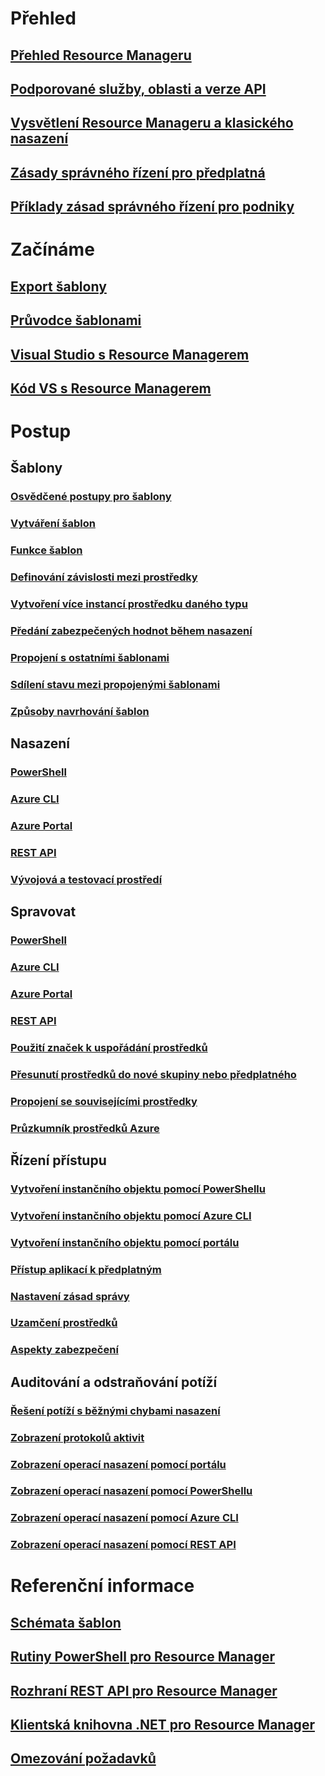 # Přehled
## [Přehled Resource Manageru](resource-group-overview.md)
## [Podporované služby, oblasti a verze API](../resource-manager-supported-services.md?toc=%2fazure%2fazure-resource-manager%2ftoc.json)
## [Vysvětlení Resource Manageru a klasického nasazení](../resource-manager-deployment-model.md?toc=%2fazure%2fazure-resource-manager%2ftoc.json)
## [Zásady správného řízení pro předplatná](../resource-manager-subscription-governance.md?toc=%2fazure%2fazure-resource-manager%2ftoc.json)
## [Příklady zásad správného řízení pro podniky](../resource-manager-subscription-examples.md?toc=%2fazure%2fazure-resource-manager%2ftoc.json)
# Začínáme
## [Export šablony](../resource-manager-export-template.md?toc=%2fazure%2fazure-resource-manager%2ftoc.json)
## [Průvodce šablonami](../resource-manager-template-walkthrough.md?toc=%2fazure%2fazure-resource-manager%2ftoc.json)
## [Visual Studio s Resource Managerem](../vs-azure-tools-resource-groups-deployment-projects-create-deploy.md?toc=%2fazure%2fazure-resource-manager%2ftoc.json)
## [Kód VS s Resource Managerem](../resource-manager-vs-code.md?toc=%2fazure%2fazure-resource-manager%2ftoc.json)

# Postup
## Šablony
### [Osvědčené postupy pro šablony](../resource-manager-template-best-practices.md?toc=%2fazure%2fazure-resource-manager%2ftoc.json)
### [Vytváření šablon](../resource-group-authoring-templates.md?toc=%2fazure%2fazure-resource-manager%2ftoc.json)
### [Funkce šablon](../resource-group-template-functions.md?toc=%2fazure%2fazure-resource-manager%2ftoc.json)
### [Definování závislosti mezi prostředky](../resource-group-define-dependencies.md?toc=%2fazure%2fazure-resource-manager%2ftoc.json)
### [Vytvoření více instancí prostředku daného typu](../resource-group-create-multiple.md?toc=%2fazure%2fazure-resource-manager%2ftoc.json)
### [Předání zabezpečených hodnot během nasazení](../resource-manager-keyvault-parameter.md?toc=%2fazure%2fazure-resource-manager%2ftoc.json)
### [Propojení s ostatními šablonami](../resource-group-linked-templates.md?toc=%2fazure%2fazure-resource-manager%2ftoc.json)
### [Sdílení stavu mezi propojenými šablonami](../best-practices-resource-manager-state.md?toc=%2fazure%2fazure-resource-manager%2ftoc.json)
### [Způsoby navrhování šablon](../best-practices-resource-manager-design-templates.md?toc=%2fazure%2fazure-resource-manager%2ftoc.json)
## Nasazení
### [PowerShell](../resource-group-template-deploy.md?toc=%2fazure%2fazure-resource-manager%2ftoc.json)
### [Azure CLI](../resource-group-template-deploy-cli.md?toc=%2fazure%2fazure-resource-manager%2ftoc.json)
### [Azure Portal](../resource-group-template-deploy-portal.md?toc=%2fazure%2fazure-resource-manager%2ftoc.json)
### [REST API](../resource-group-template-deploy-rest.md?toc=%2fazure%2fazure-resource-manager%2ftoc.json)
### [Vývojová a testovací prostředí](../solution-dev-test-environments.md?toc=%2fazure%2fazure-resource-manager%2ftoc.json)
## Spravovat
### [PowerShell](../powershell-azure-resource-manager.md?toc=%2fazure%2fazure-resource-manager%2ftoc.json)
### [Azure CLI](../xplat-cli-azure-resource-manager.md?toc=%2fazure%2fazure-resource-manager%2ftoc.json)
### [Azure Portal](../azure-portal/resource-group-portal.md?toc=%2fazure%2fazure-resource-manager%2ftoc.json)
### [REST API](../resource-manager-rest-api.md?toc=%2fazure%2fazure-resource-manager%2ftoc.json)
### [Použití značek k uspořádání prostředků](../resource-group-using-tags.md?toc=%2fazure%2fazure-resource-manager%2ftoc.json)
### [Přesunutí prostředků do nové skupiny nebo předplatného](../resource-group-move-resources.md?toc=%2fazure%2fazure-resource-manager%2ftoc.json)
### [Propojení se souvisejícími prostředky](../resource-group-link-resources.md?toc=%2fazure%2fazure-resource-manager%2ftoc.json)
### [Průzkumník prostředků Azure](../resource-manager-resource-explorer.md?toc=%2fazure%2fazure-resource-manager%2ftoc.json)
## Řízení přístupu
### [Vytvoření instančního objektu pomocí PowerShellu](../resource-group-authenticate-service-principal.md?toc=%2fazure%2fazure-resource-manager%2ftoc.json)
### [Vytvoření instančního objektu pomocí Azure CLI](../resource-group-authenticate-service-principal-cli.md?toc=%2fazure%2fazure-resource-manager%2ftoc.json)
### [Vytvoření instančního objektu pomocí portálu](../resource-group-create-service-principal-portal.md?toc=%2fazure%2fazure-resource-manager%2ftoc.json)
### [Přístup aplikací k předplatným](../resource-manager-api-authentication.md?toc=%2fazure%2fazure-resource-manager%2ftoc.json)
### [Nastavení zásad správy](../resource-manager-policy.md?toc=%2fazure%2fazure-resource-manager%2ftoc.json)
### [Uzamčení prostředků](../resource-group-lock-resources.md?toc=%2fazure%2fazure-resource-manager%2ftoc.json)
### [Aspekty zabezpečení](../best-practices-resource-manager-security.md?toc=%2fazure%2fazure-resource-manager%2ftoc.json)
## Auditování a odstraňování potíží
### [Řešení potíží s běžnými chybami nasazení](../resource-manager-common-deployment-errors.md?toc=%2fazure%2fazure-resource-manager%2ftoc.json)
### [Zobrazení protokolů aktivit](../resource-group-audit.md?toc=%2fazure%2fazure-resource-manager%2ftoc.json)
### [Zobrazení operací nasazení pomocí portálu](../resource-manager-troubleshoot-deployments-portal.md?toc=%2fazure%2fazure-resource-manager%2ftoc.json)
### [Zobrazení operací nasazení pomocí PowerShellu](../resource-manager-troubleshoot-deployments-powershell.md?toc=%2fazure%2fazure-resource-manager%2ftoc.json)
### [Zobrazení operací nasazení pomocí Azure CLI](../resource-manager-troubleshoot-deployments-cli.md?toc=%2fazure%2fazure-resource-manager%2ftoc.json)
### [Zobrazení operací nasazení pomocí REST API](../resource-manager-troubleshoot-deployments-rest.md?toc=%2fazure%2fazure-resource-manager%2ftoc.json)
# Referenční informace
## [Schémata šablon](https://github.com/Azure/azure-resource-manager-schemas)
## [Rutiny PowerShell pro Resource Manager](https://msdn.microsoft.com/library/dn757692(v=azure.200).aspx)
## [Rozhraní REST API pro Resource Manager](https://msdn.microsoft.com/en-us/library/azure/dn790568)
## [Klientská knihovna .NET pro Resource Manager](https://msdn.microsoft.com/en-us/library/azure/mt418626)
## [Omezování požadavků](../resource-manager-request-limits.md?toc=%2fazure%2fazure-resource-manager%2ftoc.json)


<!--HONumber=Nov16_HO2-->


